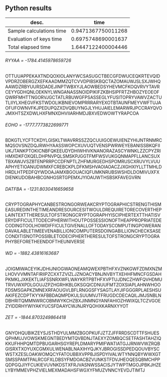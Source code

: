 ## Python results 
 desc.|time
-|-
Sample calculations time | 0.9471367750011268
Evaluation of keys  time | 0.6975748690001637
Total  elapsed  time     | 1.6447122400004446
###### RYYAA = -1784.4145978659726
OTTUUAPPEKAXTNDQOXIOLANYWCSASUGCTBECGFDWUCEQKRTEVQIDVPDRZOBERGZXEFKAADMMZQTCVVDPIBSKBQCTAZOMAUWJSLSXJWHQAAWDZRBYUURSDADEJINPTWBXYJLAOWBEDSYHEVMCFKOQVRVYTAVRCEYYGDHQNLOEKNYLWNGANASSNOIDPIKIFZKBHSIPFRTZHBOZYEOEOFQWRFMHTTNGORVJGCTATLRBUWGFPSASSEGLYFUSITOPRYVAWVZACTUTLIIYLXHEGVFKSTWDOLIKBNIEVOMPRRRARYEXOTBTAUNFMEYVWFTUJAOFUFOWNVFKJPEDUPQZXDVQBUYNGJLYHUJAIELEMARWRJPCCRAYQVOJMXHTSZXDWLHXFMNXDHVIIARHMDJBXVEDWOWTYRAPCOA
###### EOHO = -1777.7773822699771
BDKGTLYCFTCKDYLGISKLTWAVRRSSZZQCUUIGOEWUIENZYHIJNTRNMRCMQSOVSNZDQJRWHYAASSWOPCXUVUQTVENSPWRWEYEBANISSBKQFIIUKJTANKPTOKICNBFQKEEUDYDHIWHIVKNANORAZASCYWNKLZZCPYZRIHMXDKFOXQELDHPNVPQLSMSKPJGGTFMFWSVUKGQNMAPFLLANCSUXTBXAWJVSZBTENPRRPCCDFNPTLZHFMURGEDHSPOMRUSCXRUVYLVUUAPHYETIOANUDWMXFCREBCKPLDFKMSHVAOIAOACZJXGHXIYLLTTMHLDHRDLHTPEDFQYWDOAJAMXBGOUACIQFUMKNRUBSWSHDLDOMIVUXFXDIENKUDOBAHBCGNHGSRTGPEMXJYIOAUWTHSBSKFAVEGVRN
###### DATFBA = -1231.8030416659658
CRYPTOGRAPHYCANBESTRONGORWEAKCRYPTOGRAPHICSTRENGTHISMEASUREDINTHETIMEANDRESOURCESITWOULDREQUIRETORECOVERTHEPLAINTEXTTHERESULTOFSTRONGCRYPTOGRAPHYISCIPHERTEXTTHATISVERYDIFFICULTTODECIPHERWITHOUTPOSSESSIONOFTHEAPPROPRIATEDECODINGTOOLHOWDIFFICULTGIVENALLOFTODAYSCOMPUTINGPOWERANDAVAILABLETIMEEVENABILLIONCOMPUTERSDOINGABILLIONCHECKSASECONDITISNOTPOSSIBLETODECIPHERTHERESULTOFSTRONGCRYPTOGRAPHYBEFORETHEENDOFTHEUNIVERSE
###### WD = -1882.43816163687
JOIGMIWACEYIKJDHIJNIOGWAONEAMQWEXPBTHFXVZNKGWFZDMXNZMLHOVVVMNTAFIRIIPZCXXTZVIZLJZNOACYBNJNVBYTXEHHFMNCFGSDAHPKMKLJXKEKTLIAFSSNRXWFLWAYKRTPBTHFXVPTUJDNCZHWFQVHDMUTRVUWXPDLGOUJZPZHGRHKBLGKSGQICDNUUFMTZOXSIAPLAHNWHOOFDSMSGAPKZMNEXRFAOUGVLBFLRNGGSFYSAGTLAYJIFGGGRPLAESHSUAKIFEZCDPTKYYAFBBDAQMPDKULSUUMVJTFRUGDCDECAQILJMJSNBLNDBHRITQMMNWRCOBMWYKCHZBXJINMNGYANFAHIOZHWIXQLTCZVGOEZYIDDRHYWIYAKYUCSFDAAYCWJNJRYQOHXKARNXYYOT
###### ZET = -1844.8703249864418
GNYOHQUBIKZEYSJSTHDYULMMZBGOPKUFJZTZJFFRRDSCDTTFSHUESQPHMUJVOWSKMEGNTBEDYMTQVBDNJTAEXYZOMBQCSETFASHTAHZIQKKUFHHPQMTDPBUGARHSGYREPLDMARYPMIFWATIATGJJRNWVWZRQBGISRXTXOYUXCGMXULWENABLNAXIHYQJKYJBROGISSDPEDQOUVBYSCWSTXZESLOAKWOMQCYFATOUBBXVPPBJISPDYIVALWTYNNQBYWWXGTSMSSPAMTPALRCGFXLDBSYFMDOACBZVUNKSTFDVJHEOQESQBMCHPPQDPGQJIYFCUKIEVUVNKDSTXFRJVASNWSSACISJYTWPTMGOJPBKJHZELYBYMMEVPHZVIELMEXMADAHSFWGXYFMUZVNNCYEVDJTIMTJ
